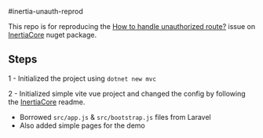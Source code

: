 #inertia-unauth-reprod

This repo is for reproducing the [How to handle unauthorized route?](https://github.com/kapi2289/InertiaCore/issues/15) issue on [InertiaCore](https://github.com/kapi2289/InertiaCore) nuget package.

## Steps

1 - Initialized the project using `dotnet new mvc`

2 - Initialized simple vite vue project and changed the config by following the [InertiaCore](https://github.com/kapi2289/InertiaCore) readme.

- Borrowed `src/app.js` & `src/bootstrap.js` files from Laravel
- Also added simple pages for the demo